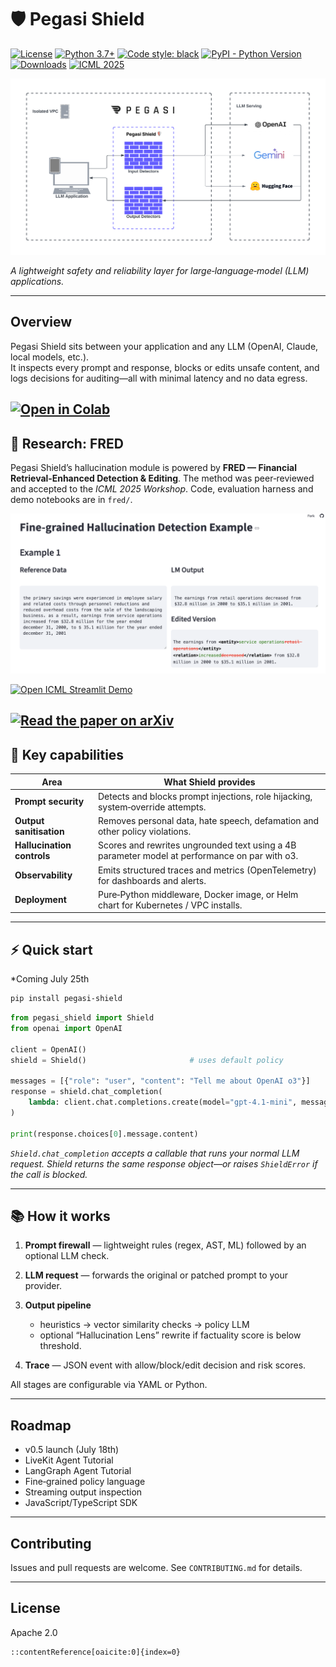 # 🛡️ Pegasi Shield 
[![License](https://img.shields.io/badge/License-Apache_2.0-blue.svg)](https://opensource.org/licenses/Apache-2.0)
[![Python 3.7+](https://img.shields.io/badge/python-3.7+-blue.svg)](https://www.python.org/downloads/release/python-370/)
[![Code style: black](https://img.shields.io/badge/code%20style-black-000000.svg)](https://github.com/psf/black)
[![PyPI - Python Version](https://img.shields.io/pypi/v/llm-guard)](https://pypi.org/project/guardrail-ml)
[![Downloads](https://static.pepy.tech/badge/guardrail-ml)](https://pepy.tech/project/guardrail-ml)
[![ICML 2025](https://img.shields.io/badge/ICML-2025-blue)](https://icml.cc/)

![plot](./static/images/pegasi_shield.png)

*A lightweight safety and reliability layer for large‑language‑model (LLM) applications.*

---

## Overview

Pegasi Shield sits between your application and any LLM (OpenAI, Claude, local models, etc.).  
It inspects every prompt and response, blocks or edits unsafe content, and logs decisions for auditing—all with minimal latency and no data egress.

<a href="https://colab.research.google.com/drive/17Dq4ClbxI-AIjpQM2MxiLeoLnmfxTqrR?usp=sharing"
   target="_blank" rel="noopener noreferrer">
  <img src="https://colab.research.google.com/assets/colab-badge.svg"
       alt="Open in Colab"/>
</a>
---

## 🔬 Research: FRED

Pegasi Shield’s hallucination module is powered by **FRED — Financial Retrieval‑Enhanced Detection & Editing**.
The method was peer‑reviewed and accepted to the *ICML 2025 Workshop*.
Code, evaluation harness and demo notebooks are in `fred/`.

![plot](./static/images/fred-v2.png)

<a href="https://pegasi-fred-demo-v1.streamlit.app/"
   target="_blank" rel="noopener noreferrer">
  <img src="https://img.shields.io/badge/Live%20Demo-Streamlit‑App-FF4B4B?logo=streamlit&logoColor=white"
       alt="Open ICML Streamlit Demo"/>
</a>

<a href="https://arxiv.org/abs/2507.20930"
   target="_blank" rel="noopener noreferrer">
  <img src="https://img.shields.io/badge/Paper-arXiv-b31b1b"
       alt="Read the paper on arXiv">
</a>
---

## 🔧 Key capabilities

| Area | What Shield provides |
|------|----------------------|
| **Prompt security** | Detects and blocks prompt injections, role hijacking, system‑override attempts. |
| **Output sanitisation** | Removes personal data, hate speech, defamation and other policy violations. |
| **Hallucination controls** | Scores and rewrites ungrounded text using a 4B parameter model at performance on par with o3. |
| **Observability** | Emits structured traces and metrics (OpenTelemetry) for dashboards and alerts. |
| **Deployment** | Pure‑Python middleware, Docker image, or Helm chart for Kubernetes / VPC installs. |

---

## ⚡ Quick start

*Coming July 25th

```bash
pip install pegasi-shield
````

```python
from pegasi_shield import Shield
from openai import OpenAI

client = OpenAI()
shield = Shield()                       # uses default policy

messages = [{"role": "user", "content": "Tell me about OpenAI o3"}]
response = shield.chat_completion(
    lambda: client.chat.completions.create(model="gpt-4.1-mini", messages=messages)
)

print(response.choices[0].message.content)
```

*`Shield.chat_completion` accepts a callable that runs your normal LLM request.
Shield returns the same response object—or raises `ShieldError` if the call is blocked.*

---

## 📚 How it works

1. **Prompt firewall** — lightweight rules (regex, AST, ML) followed by an optional LLM check.
2. **LLM request** — forwards the original or patched prompt to your provider.
3. **Output pipeline**

   * heuristics → vector similarity checks → policy LLM
   * optional “Hallucination Lens” rewrite if factuality score is below threshold.
4. **Trace** — JSON event with allow/block/edit decision and risk scores.

All stages are configurable via YAML or Python.

---

## Roadmap

* v0.5 launch (July 18th)
* LiveKit Agent Tutorial
* LangGraph Agent Tutorial
* Fine‑grained policy language 
* Streaming output inspection
* JavaScript/TypeScript SDK

---

## Contributing

Issues and pull requests are welcome. See `CONTRIBUTING.md` for details.

---

## License

Apache 2.0

```
::contentReference[oaicite:0]{index=0}
```
